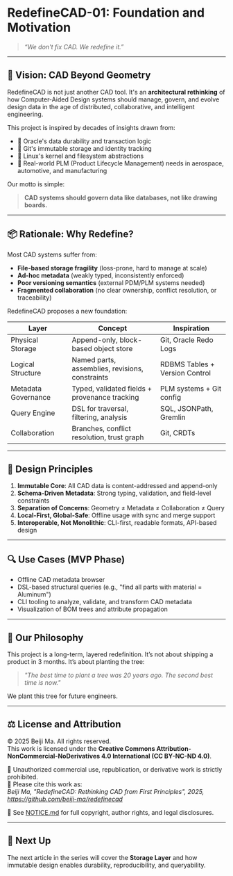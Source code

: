# RedefineCAD-01: Foundation and Motivation

> *“We don't fix CAD. We redefine it.”*

---

## 🚀 Vision: CAD Beyond Geometry

RedefineCAD is not just another CAD tool. It's an **architectural rethinking** of how Computer-Aided Design systems should manage, govern, and evolve design data in the age of distributed, collaborative, and intelligent engineering.

This project is inspired by decades of insights drawn from:
- 🧱 Oracle's data durability and transaction logic
- 🌳 Git's immutable storage and identity tracking
- 🧠 Linux's kernel and filesystem abstractions
- 📀 Real-world PLM (Product Lifecycle Management) needs in aerospace, automotive, and manufacturing

Our motto is simple:
> **CAD systems should govern data like databases, not like drawing boards.**

---

## 📦 Rationale: Why Redefine?

Most CAD systems suffer from:
- **File-based storage fragility** (loss-prone, hard to manage at scale)
- **Ad-hoc metadata** (weakly typed, inconsistently enforced)
- **Poor versioning semantics** (external PDM/PLM systems needed)
- **Fragmented collaboration** (no clear ownership, conflict resolution, or traceability)

RedefineCAD proposes a new foundation:

| Layer               | Concept                                        | Inspiration                       |
|---------------------|------------------------------------------------|-----------------------------------|
| Physical Storage    | Append-only, block-based object store         | Git, Oracle Redo Logs             |
| Logical Structure   | Named parts, assemblies, revisions, constraints | RDBMS Tables + Version Control    |
| Metadata Governance | Typed, validated fields + provenance tracking | PLM systems + Git config          |
| Query Engine        | DSL for traversal, filtering, analysis        | SQL, JSONPath, Gremlin            |
| Collaboration       | Branches, conflict resolution, trust graph    | Git, CRDTs                        |

---

## 🧱 Design Principles

1. **Immutable Core**: All CAD data is content-addressed and append-only
2. **Schema-Driven Metadata**: Strong typing, validation, and field-level constraints
3. **Separation of Concerns**: Geometry ≠ Metadata ≠ Collaboration ≠ Query
4. **Local-First, Global-Safe**: Offline usage with sync and merge support
5. **Interoperable, Not Monolithic**: CLI-first, readable formats, API-based design

---

## 🔍 Use Cases (MVP Phase)

- Offline CAD metadata browser
- DSL-based structural queries (e.g., "find all parts with material = Aluminum")
- CLI tooling to analyze, validate, and transform CAD metadata
- Visualization of BOM trees and attribute propagation

---

## 🌱 Our Philosophy

This project is a long-term, layered redefinition. It’s not about shipping a product in 3 months. It’s about planting the tree:

> *"The best time to plant a tree was 20 years ago. The second best time is now."*

We plant this tree for future engineers.

---

## ⚖️ License and Attribution

© 2025 Beiji Ma. All rights reserved.  
This work is licensed under the **Creative Commons Attribution-NonCommercial-NoDerivatives 4.0 International (CC BY-NC-ND 4.0)**.

🚫 Unauthorized commercial use, republication, or derivative work is strictly prohibited.  
🔗 Please cite this work as:  
*Beiji Ma, "RedefineCAD: Rethinking CAD from First Principles", 2025, https://github.com/beiji-ma/redefinecad*

📄 See [NOTICE.md](./NOTICE.md) for full copyright, author rights, and legal disclosures.

---

## 📌 Next Up

The next article in the series will cover the **Storage Layer** and how immutable design enables durability, reproducibility, and queryability.

